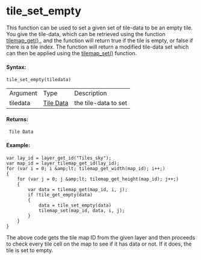# tile_set_empty

This function can be used to set a given set of tile-data to be an empty
tile. You give the tile-data, which can be retrieved using the function
[ tilemap_get() ](tilemap_get) , and the function will return true
if the tile is empty, or false if there is a tile index. The function
will return a modified tile-data set which can then be applied using the
[tilemap_set()](tilemap_set) function.

#### Syntax:

``` gml
tile_set_empty(tiledata)
```

|          |                                                                                                                          |                      |
|----------|--------------------------------------------------------------------------------------------------------------------------|----------------------|
| Argument | Type                                                                                                                     | Description          |
| tiledata |  [Tile Data](../../../../../../GameMaker_Language/GML_Reference/Asset_Management/Rooms/Tile_Map_Layers/tilemap_get)  | the tile-data to set |

#### Returns:

``` gml
 Tile Data
```

#### Example:

``` gml
var lay_id = layer_get_id("Tiles_sky");
var map_id = layer_tilemap_get_id(lay_id);
for (var i = 0; i &amp;lt; tilemap_get_width(map_id); i++;)
{
    for (var j = 0; j &amp;lt; tilemap_get_height(map_id); j++;)
    {
        var data = tilemap_get(map_id, i, j);
        if !tile_get_empty(data)
        {
            data = tile_set_empty(data)
            tilemap_set(map_id, data, i, j);
        }
    }
}
```

The above code gets the tile map ID from the given layer and then
proceeds to check every tile cell on the map to see if it has data or
not. If it does, the tile is set to empty.
